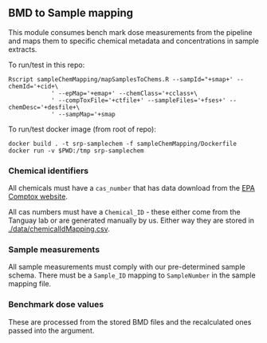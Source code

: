 ## BMD to Sample mapping

This module consumes bench mark dose measurements from the pipeline and maps them to specific chemical metadata and concentrations in sample extracts. 

To run/test in this repo:
```
Rscript sampleChemMapping/mapSamplesToChems.R --sampId="+smap+' --chemId='+cid+\
            ' --epMap='+emap+' --chemClass='+cclass+\
            ' --compToxFile='+ctfile+' --sampleFiles='+fses+' --chemDesc='+desfile+\
            ' --sampMap='+smap
```

To run/test docker image (from root of repo):

```
docker build . -t srp-samplechem -f sampleChemMapping/Dockerfile
docker run -v $PWD:/tmp srp-samplechem
```

### Chemical identifiers

All chemicals must have a `cas_number` that has data download from the [EPA Comptox website](https://comptox.epa.gov/dashboard/batch-search). 

All cas numbers must have a `Chemical_ID` - these either come from the Tanguay lab or are generated manually by us. Either way they are stored in [./data/chemicalIdMapping.csv](data/chemicalIdMapping.csv). 

### Sample measurements

All sample measurements must comply with our pre-determined sample
schema. There must be a `Sample_ID` mapping to `SampleNumber` in the
sample mapping file.

### Benchmark dose values

These are processed from the stored BMD files and the recalculated
ones passed into the argument. 
